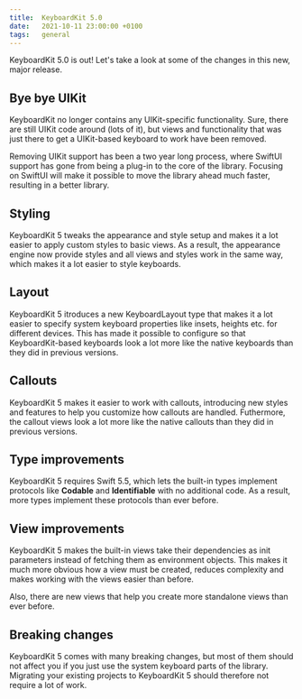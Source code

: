 ```yaml
---
title:  KeyboardKit 5.0
date:   2021-10-11 23:00:00 +0100
tags:   general
---
```


KeyboardKit 5.0 is out! Let's take a look at some of the changes in this new, major release.


## Bye bye UIKit

KeyboardKit no longer contains any UIKit-specific functionality. Sure, there are still UIKit code around (lots of it), but views and functionality that was just there to get a UIKit-based keyboard to work have been removed.

Removing UIKit support has been a two year long process, where SwiftUI support has gone from being a plug-in to the core of the library. Focusing on SwiftUI will make it possible to move the library ahead much faster, resulting in a better library.


## Styling

KeyboardKit 5 tweaks the appearance and style setup and makes it a lot easier to apply custom styles to basic views. As a result, the appearance engine now provide styles and all views and styles work in the same way, which makes it a lot easier to style keyboards.


## Layout

KeyboardKit 5 itroduces a new KeyboardLayout type that makes it a lot easier to specify system keyboard properties like insets, heights etc. for different devices. This has made it possible to configure so that KeyboardKit-based keyboards look a lot more like the native keyboards than they did in previous versions.


## Callouts

KeyboardKit 5 makes it easier to work with callouts, introducing new styles and features to help you customize how callouts are handled. Futhermore, the callout views look a lot more like the native callouts than they did in previous versions.


## Type improvements

KeyboardKit 5 requires Swift 5.5, which lets the built-in types implement protocols like **Codable** and **Identifiable**  with no additional code. As a result, more types implement these protocols than ever before.


## View improvements

KeyboardKit 5 makes the built-in views take their dependencies as init parameters instead of fetching them as environment objects. This makes it much more obvious how a view must be created, reduces complexity and makes working with the views easier than before.

Also, there are new views that help you create more standalone views than ever before.


## Breaking changes

KeyboardKit 5 comes with many breaking changes, but most of them should not affect you if you just use the system keyboard parts of the library. Migrating your existing projects to KeyboardKit 5 should therefore not require a lot of work.